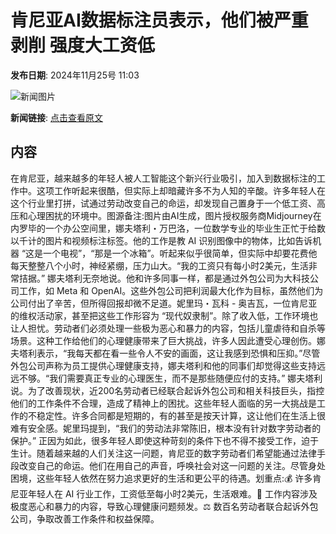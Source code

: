 # 肯尼亚AI数据标注员表示，他们被严重剥削 强度大工资低

**发布日期**: 2024年11月25号 11:03

![新闻图片](https://pic.chinaz.com/picmap/202305051154164557_2.jpg)

**新闻链接**: [点击查看原文](https://www.aibase.com/zh/news/13444)

## 内容

在肯尼亚，越来越多的年轻人被人工智能这个新兴行业吸引，加入到数据标注的工作中。这项工作听起来很酷，但实际上却暗藏许多不为人知的辛酸。许多年轻人在这个行业里打拼，试通过劳动改变自己的命运，却发现自己置身于一个低工资、高压和心理困扰的环境中。图源备注:图片由AI生成，图片授权服务商Midjourney在内罗毕的一个办公空间里，娜夫塔利・万巴洛，一位数学专业的毕业生正忙于给数以千计的图片和视频标注标签。他的工作是教 AI 识别图像中的物体，比如告诉机器 “这是一个电视”，“那是一个冰箱”。听起来似乎很简单，但实际中却要花费他每天整整八个小时，神经紧绷，压力山大。“我的工资只有每小时2美元，生活非常拮据。” 娜夫塔利无奈地说。他和许多同事一样，都是通过外包公司为大科技公司工作，如 Meta 和 OpenAI。这些外包公司把利润最大化作为目标，虽然他们为公司付出了辛苦，但所得回报却微不足道。妮里玛・瓦科 - 奥吉瓦，一位肯尼亚的维权活动家，甚至把这些工作形容为 “现代奴隶制”。除了收入低，工作环境也让人担忧。劳动者们必须处理一些极为恶心和暴力的内容，包括儿童虐待和自杀等场景。这种工作给他们的心理健康带来了巨大挑战，许多人因此遭受心理创伤。娜夫塔利表示，“我每天都在看一些令人不安的画面，这让我感到恐惧和压抑。”尽管外包公司声称为员工提供心理健康支持，娜夫塔利和他的同事们却觉得这些支持远远不够。“我们需要真正专业的心理医生，而不是那些随便应付的支持。” 娜夫塔利说。为了改善现状，近200名劳动者已经联合起诉外包公司和相关科技巨头，指控他们的工作条件不合理，造成了精神上的困扰。这些年轻人面临的另一大挑战是工作的不稳定性。许多合同都是短期的，有的甚至是按天计算，这让他们在生活上很难有安全感。妮里玛提到，“我们的劳动法非常陈旧，根本没有针对数字劳动者的保护。” 正因为如此，很多年轻人即使这种苛刻的条件下也不得不接受工作，迫于生计。随着越来越的人们关注这一问题，肯尼亚的数字劳动者们希望能通过法律手段改变自己的命运。他们在用自己的声音，呼唤社会对这一问题的关注。尽管身处困境，这些年轻人依然在努力追求更好的生活和更公平的待遇。划重点:💰 许多肯尼亚年轻人在 AI 行业工作，工资低至每小时2美元，生活艰难。🧠 工作内容涉及极度恶心和暴力的内容，导致心理健康问题频发。⚖️ 数百名劳动者联合起诉外包公司，争取改善工作条件和权益保障。
